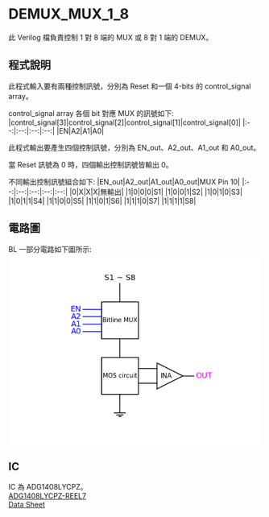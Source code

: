 # DEMUX_MUX_1_8  
此 Verilog 檔負責控制 1 對 8 端的 MUX 或 8 對 1 端的 DEMUX。  
  
## 程式說明  
此程式輸入要有兩種控制訊號，分別為 Reset 和一個 4-bits 的 control_signal array。   
  
control_signal array 各個 bit 對應 MUX 的訊號如下:
|control_signal[3]|control_signal[2]|control_signal[1]|control_signal[0]|
|:--:|:--:|:--:|:--:|
|EN|A2|A1|A0|
  
此程式輸出要產生四個控制訊號，分別為 EN_out、A2_out、A1_out 和 A0_out。  
  
當 Reset 訊號為 0 時，四個輸出控制訊號皆輸出 0。  
  
不同輸出控制訊號組合如下:
|EN_out|A2_out|A1_out|A0_out|MUX Pin 10|
|:--:|:--:|:--:|:--:|:--:|
|0|X|X|X|無輸出|
|1|0|0|0|S1|
|1|0|0|1|S2|
|1|0|1|0|S3|
|1|0|1|1|S4|
|1|1|0|0|S5|
|1|1|0|1|S6|
|1|1|1|0|S7|
|1|1|1|1|S8|
  
## 電路圖  
BL 一部分電路如下圖所示:  
![Figure_1.png](plot/Figure_1.png "Figure_1.png")  
  
## IC  
IC 為 ADG1408LYCPZ。  
[ADG1408LYCPZ-REEL7](https://www.mouser.tw/ProductDetail/Analog-Devices/ADG1408LYCPZ-REEL7?qs=1Kr7Jg1SGW%2FDLWV%2Fv6ZJUw%3D%3D)  
[Data Sheet](https://www.mouser.tw/datasheet/2/609/adg1408l-3365138.pdf)  